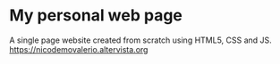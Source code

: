 # My personal web page
A single page website created from scratch using HTML5, CSS and JS.
https://nicodemovalerio.altervista.org
